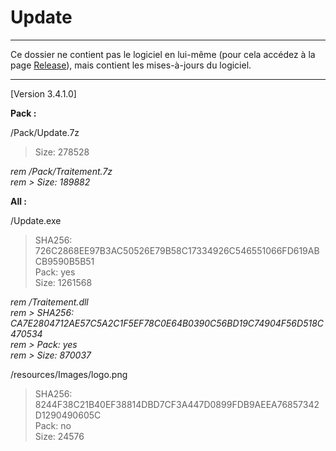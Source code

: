 # Update

---

Ce dossier ne contient pas le logiciel en lui-même (pour cela accédez à la page [Release](https://github.com/GroupManage/GroupManage/releases)), mais contient les mises-à-jours du logiciel.

---

[Version 3.4.1.0]

**Pack :**

/Pack/Update.7z  
> Size: 278528  

_rem /Pack/Traitement.7z_  
_rem > Size: 189882_  

**All :**

/Update.exe  
> SHA256: 726C2868EE97B3AC50526E79B58C17334926C546551066FD619ABCB9590B5B51  
> Pack: yes  
> Size: 1261568  

_rem /Traitement.dll_  
_rem > SHA256: CA7E2804712AE57C5A2C1F5EF78C0E64B0390C56BD19C74904F56D518C470534_  
_rem > Pack: yes_  
_rem > Size: 870037_  

/resources/Images/logo.png  
> SHA256: 8244F38C21B40EF38814DBD7CF3A447D0899FDB9AEEA76857342D1290490605C  
> Pack: no  
> Size: 24576
